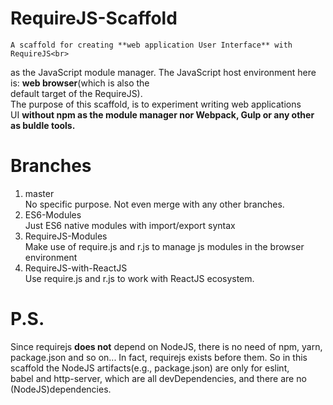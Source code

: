 # RequireJS-Scaffold
    A scaffold for creating **web application User Interface** with RequireJS<br>
  as the JavaScript module manager.
  The JavaScript host environment here is: **web browser**(which is also the<br>
  default target of the RequireJS).<br>
    The purpose of this scaffold, is to experiment writing web applications<br>
  UI **without npm as the module manager nor Webpack, Gulp or any other as buldle tools.**

# Branches
1. master <br/>No specific purpose. Not even merge with any other branches.
2. ES6-Modules<br/>Just ES6 native modules with import/export syntax
3. RequireJS-Modules<br>Make use of require.js and r.js to manage js modules in the browser environment
4. RequireJS-with-ReactJS<br>Use require.js and r.js to work with ReactJS ecosystem.

# P.S.
  Since requirejs **does not** depend on NodeJS, there is no need of npm, yarn,<br>
package.json and so on... In fact, requirejs exists before them.
  So in this scaffold the NodeJS artifacts(e.g., package.json) are only for eslint,<br>
babel and http-server, which are all devDependencies, and there are no<br>
(NodeJS)dependencies.


